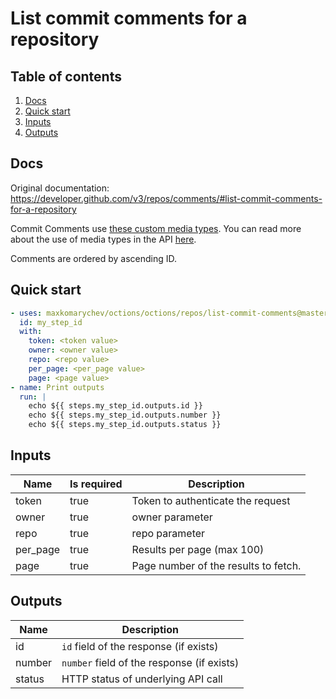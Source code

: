 # List commit comments for a repository

## Table of contents

1. [Docs](#docs)
1. [Quick start](#quick-start)
1. [Inputs](#inputs)
1. [Outputs](#outputs)

<a name="quick-start" ></a>
## Docs

Original documentation: https://developer.github.com/v3/repos/comments/#list-commit-comments-for-a-repository

Commit Comments use [these custom media types](https://developer.github.com/v3/repos/comments/#custom-media-types). You can read more about the use of media types in the API [here](https://developer.github.com/v3/media/).

Comments are ordered by ascending ID.




<a name="quick start" ></a>
## Quick start

```yaml
- uses: maxkomarychev/octions/octions/repos/list-commit-comments@master
  id: my_step_id
  with:
    token: <token value>
    owner: <owner value>
    repo: <repo value>
    per_page: <per_page value>
    page: <page value>
- name: Print outputs
  run: |
    echo ${{ steps.my_step_id.outputs.id }}
    echo ${{ steps.my_step_id.outputs.number }}
    echo ${{ steps.my_step_id.outputs.status }}
```


<a name="inputs" ></a>
## Inputs

| Name | Is required | Description |
|---|---|---|
|token|true|Token to authenticate the request
|owner|true|owner parameter
|repo|true|repo parameter
|per_page|true|Results per page (max 100)
|page|true|Page number of the results to fetch.

<a name="outputs" ></a>
## Outputs

| Name | Description |
|---|---|
|id|`id` field of the response (if exists)|
|number|`number` field of the response (if exists)|
|status|HTTP status of underlying API call|

